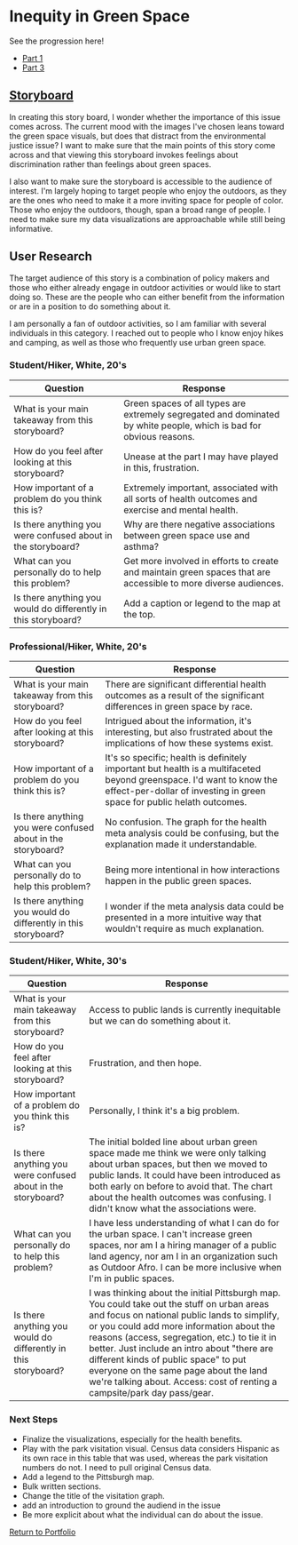 # Inequity in Green Space

See the progression here!
- [Part 1](https://taypopp.github.io/Popp-Portfolio/FinalProject_tpopp.html)
- [Part 3](https://taypopp.github.io/Popp-Portfolio/finalProject3_tpopp.html)

## [Storyboard](https://preview.shorthand.com/uB4iZKHSfW6qM1d6)

In creating this story board, I wonder whether the importance of this issue comes across. The current mood with the images I've chosen leans toward the green space visuals, but does that distract from the environmental justice issue? I want to make sure that the main points of this story come across and that viewing this storyboard invokes feelings about discrimination rather than feelings about green spaces.

I also want to make sure the storyboard is accessible to the audience of interest. I'm largely hoping to target people who enjoy the outdoors, as they are the ones who need to make it a more inviting space for people of color. Those who enjoy the outdoors, though, span a broad range of people. I need to make sure my data visualizations are approachable while still being informative.

## User Research

The target audience of this story is a combination of policy makers and those who either already engage in outdoor activities or would like to start doing so. These are the people who can either benefit from the information or are in a position to do something about it. 

I am personally a fan of outdoor activities, so I am familiar with several individuals in this category. I reached out to people who I know enjoy hikes and camping, as well as those who frequently use urban green space. 

### Student/Hiker, White, 20's

| Question | Response |
| ------------- | ------------- | 
| What is your main takeaway from this storyboard? | Green spaces of all types are extremely segregated and dominated by white people, which is bad for obvious reasons. |
| How do you feel after looking at this storyboard? | Unease at the part I may have played in this, frustration. |
| How important of a problem do you think this is? | Extremely important, associated with all sorts of health outcomes and exercise and mental health. |
| Is there anything you were confused about in the storyboard? | Why are there negative associations between green space use and asthma? |
| What can you personally do to help this problem? | Get more involved in efforts to create and maintain green spaces that are accessible to more diverse audiences. |
| Is there anything you would do differently in this storyboard? | Add a caption or legend to the map at the top.  |

### Professional/Hiker, White, 20's

| Question | Response |
| ------------- | ------------- | 
| What is your main takeaway from this storyboard? | There are significant differential health outcomes as a result of the significant differences in green space by race. |
| How do you feel after looking at this storyboard? | Intrigued about the information, it's interesting, but also frustrated about the implications of how these systems exist. |
| How important of a problem do you think this is? | It's so specific; health is definitely important but health is a multifaceted beyond greenspace. I'd want to know the effect-per-dollar of investing in green space for public helath outcomes. |
| Is there anything you were confused about in the storyboard? | No confusion. The graph for the health meta analysis could be confusing, but the explanation made it understandable. |
| What can you personally do to help this problem? | Being more intentional in how interactions happen in the public green spaces. |
| Is there anything you would do differently in this storyboard? | I wonder if the meta analysis data could be presented in a more intuitive way that wouldn't require as much explanation. |

### Student/Hiker, White, 30's

| Question | Response |
| ------------- | ------------- | 
| What is your main takeaway from this storyboard? | Access to public lands is currently inequitable but we can do something about it.|
| How do you feel after looking at this storyboard? | Frustration, and then hope. |
| How important of a problem do you think this is? | Personally, I think it's a big problem. |
| Is there anything you were confused about in the storyboard? | The initial bolded line about urban green space made me think we were only talking about urban spaces, but then we moved to public lands. It could have been introduced as both early on before to avoid that. The chart about the health outcomes was confusing. I didn't know what the associations were. |
| What can you personally do to help this problem? | I have less understanding of what I can do for the urban space. I can't increase green spaces, nor am I a hiring manager of a public land agency, nor am I in an organization such as Outdoor Afro. I can be more inclusive when I'm in public spaces. |
| Is there anything you would do differently in this storyboard? | I was thinking about the initial Pittsburgh map. You could take out the stuff on urban areas and focus on national public lands to simplify, or you could add more information about the reasons (access, segregation, etc.) to tie it in better. Just include an intro about "there are different kinds of public space" to put everyone on the same page about the land we're talking about. Access: cost of renting a campsite/park day pass/gear. |

### Next Steps
- Finalize the visualizations, especially for the health benefits.
- Play with the park visitation visual. Census data considers Hispanic as its own race in this table that was used, whereas the park visitation numbers do not. I need to pull original Census data.
- Add a legend to the Pittsburgh map.
- Bulk written sections.
- Change the title of the visitation graph.
- add an introduction to ground the audiend in the issue
- Be more explicit about what the individual can do about the issue.

[Return to Portfolio](https://taypopp.github.io/Popp-Portfolio)
